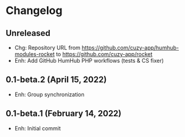 Changelog
=========

Unreleased
--------------------
- Chg: Repository URL from https://github.com/cuzy-app/humhub-modules-rocket
  to https://github.com/cuzy-app/rocket
- Enh: Add GitHub HumHub PHP workflows (tests & CS fixer)

0.1-beta.2 (April 15, 2022)
--------------------
- Enh: Group synchronization

0.1-beta.1 (February 14, 2022)
--------------------
- Enh: Initial commit
